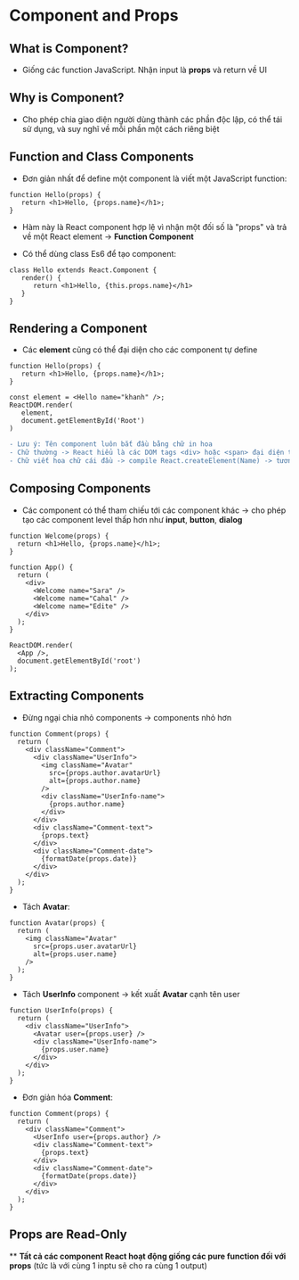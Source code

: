 # Component and Props


## What is Component?

* Giống các function JavaScript. Nhận input là **props** và return về UI

## Why is Component?

* Cho phép chia giao diện người dùng thành các phần độc lập, có thể tái sử dụng, và suy nghĩ về mỗi phần một cách riêng biệt

## Function and Class Components

* Đơn giản nhất để define một component là viết một JavaScript function:

```JSX
function Hello(props) {
   return <h1>Hello, {props.name}</h1>;
}
```

* Hàm này là React component hợp lệ vì nhận một đối số là "props" và trả về một React element -> **Function Component**

* Có thể dùng class Es6 để tạo component:

```JSX
class Hello extends React.Component {
   render() {
      return <h1>Hello, {this.props.name}</h1>
   }
}
```

## Rendering a Component

* Các **element** cũng có thể đại diện cho các component tự define

```JSX
function Hello(props) {
   return <h1>Hello, {props.name}</h1>;
}

const element = <Hello name="khanh" />;
ReactDOM.render(
   element,
   document.getElementById('Root')
)
```

```diff
- Lưu ý: Tên component luôn bắt đầu bằng chữ in hoa
- Chữ thường -> React hiểu là các DOM tags <div> hoặc <span> đại diện thẻ HTML -> tạo ra chuỗi 'div' hoặc 'span'
- Chữ viết hoa chữ cái đầu -> compile React.createElement(Name) -> tương ứng với component trong tệp JavaScript của bạn.
```

## Composing Components

* Các component có thể tham chiếu tới các component khác -> cho phép tạo các component level thấp hơn như **input**, **button**, **dialog** 

```JSX
function Welcome(props) {
  return <h1>Hello, {props.name}</h1>;
}

function App() {
  return (
    <div>
      <Welcome name="Sara" />
      <Welcome name="Cahal" />
      <Welcome name="Edite" />
    </div>
  );
}

ReactDOM.render(
  <App />,
  document.getElementById('root')
);
```

## Extracting Components

* Đừng ngại chia nhỏ components -> components nhỏ hơn

```JSX
function Comment(props) {
  return (
    <div className="Comment">
      <div className="UserInfo">
        <img className="Avatar"
          src={props.author.avatarUrl}
          alt={props.author.name}
        />
        <div className="UserInfo-name">
          {props.author.name}
        </div>
      </div>
      <div className="Comment-text">
        {props.text}
      </div>
      <div className="Comment-date">
        {formatDate(props.date)}
      </div>
    </div>
  );
}
```

* Tách **Avatar**:

```JSX
function Avatar(props) {
  return (
    <img className="Avatar"
      src={props.user.avatarUrl}
      alt={props.user.name}
    />
  );
}
```

* Tách **UserInfo** component -> kết xuất **Avatar** cạnh tên user

```JSX
function UserInfo(props) {
  return (
    <div className="UserInfo">
      <Avatar user={props.user} />
      <div className="UserInfo-name">
        {props.user.name}
      </div>
    </div>
  );
}
```

* Đơn giản hóa **Comment**:

```JSX
function Comment(props) {
  return (
    <div className="Comment">
      <UserInfo user={props.author} />
      <div className="Comment-text">
        {props.text}
      </div>
      <div className="Comment-date">
        {formatDate(props.date)}
      </div>
    </div>
  );
}
```

## Props are Read-Only

** **Tất cả các component React hoạt động giống các pure function đối với props** (tức là với cùng 1 inptu sẽ cho ra cùng 1 output)